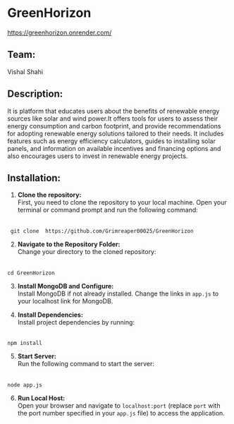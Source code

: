 # GreenHorizon
https://greenhorizon.onrender.com/

## Team:
Vishal Shahi
## Description:
It is platform that educates users about the benefits of renewable energy sources like solar and wind power.It offers tools for users to assess their energy consumption and carbon footprint, and provide recommendations for adopting renewable energy solutions tailored to their needs. It includes features such as energy efficiency calculators, guides to installing solar panels, and information on available incentives and financing options and also encourages users to invest in renewable energy projects.
## Installation:

1. **Clone the repository:**  
   First, you need to clone the repository to your local machine. Open your terminal or command prompt and run the following command:

######
     git clone  https://github.com/Grimreaper00025/GreenHorizon
2. **Navigate to the Repository Folder:**  
Change your directory to the cloned repository:

######
    cd GreenHorizon

3. **Install MongoDB and Configure:**  
Install MongoDB if not already installed. Change the links in `app.js` to your localhost link for MongoDB.

4. **Install Dependencies:**  
Install project dependencies by running:

######
    npm install


5. **Start Server:**  
Run the following command to start the server:

######
    node app.js


6. **Run Local Host:**  
Open your browser and navigate to `localhost:port` (replace `port` with the port number specified in your `app.js` file) to access the application.


